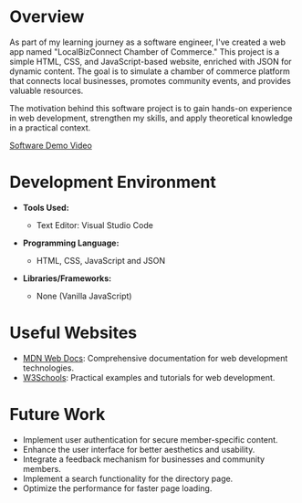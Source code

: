 # Overview

As part of my learning journey as a software engineer, I've created a web app named "LocalBizConnect Chamber of Commerce." This project is a simple HTML, CSS, and JavaScript-based website, enriched with JSON for dynamic content. The goal is to simulate a chamber of commerce platform that connects local businesses, promotes community events, and provides valuable resources.

The motivation behind this software project is to gain hands-on experience in web development, strengthen my skills, and apply theoretical knowledge in a practical context.

[Software Demo Video](http://youtube.link.goes.here)

# Development Environment

- **Tools Used:**
  - Text Editor: Visual Studio Code

- **Programming Language:**
  - HTML, CSS, JavaScript and JSON

- **Libraries/Frameworks:**
  - None (Vanilla JavaScript)

# Useful Websites

* [MDN Web Docs](https://developer.mozilla.org/): Comprehensive documentation for web development technologies.
* [W3Schools](https://www.w3schools.com/): Practical examples and tutorials for web development.

# Future Work

* Implement user authentication for secure member-specific content.
* Enhance the user interface for better aesthetics and usability.
* Integrate a feedback mechanism for businesses and community members.
* Implement a search functionality for the directory page.
* Optimize the performance for faster page loading.
